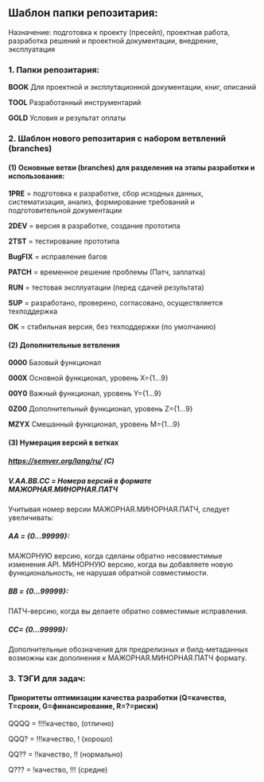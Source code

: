 ## Шаблон папки репозитария:
Назначение: подготовка к проекту (пресейл), проектная работа, разработка решений и проектной документации, внедрение, эксплуатация
### 1. Папки репозитария:
**BOOK** Для проектной и эксплутационной документации, книг, описаний

**TOOL** Разработанный инструментарий

**GOLD** Условия и результат оплаты

### 2. Шаблон нового репозитария с набором ветвлений (branches)
#### (1) Основные ветви (branches) для разделения на этапы разработки и использования:
**1PRE** = подготовка к разработке, сбор исходных данных, систематизация, анализ, формирование требований и подготовительной документации

**2DEV** = версия в разработке, создание прототипа

**2TST** = тестирование прототипа

**BugFIX** = исправление багов

**PATCH** = временное решение проблемы (Патч, заплатка)

**RUN** = тестовая эксплуатации (перед сдачей результата)

**SUP** = разработано, проверено, согласовано, осуществляется техподдержка

**OK** = стабильная версия, без техподдержки (по умолчанию)

#### (2) Дополнительные ветвления
**0000** Базовый функционал

**000X** Основной функционал, уровень X={1...9}

**00Y0** Важный функционал, уровень Y={1...9}

**0Z00** Дополнительный функционал, уровень Z={1...9}

**MZYX** Смешанный функционал, уровень M={1...9}

#### (3) Нумерация версий в ветках
##### https://semver.org/lang/ru/ (С)
##### V.AA.BB.CC = Номера версий в формате МАЖОРНАЯ.МИНОРНАЯ.ПАТЧ
Учитывая номер версии МАЖОРНАЯ.МИНОРНАЯ.ПАТЧ, следует увеличивать:
##### AA = {0...99999}:
МАЖОРНУЮ версию, когда сделаны обратно несовместимые изменения API.
МИНОРНУЮ версию, когда вы добавляете новую функциональность, не нарушая обратной совместимости.
##### BB = {0...99999}:
ПАТЧ-версию, когда вы делаете обратно совместимые исправления.
##### CC= {0...99999}:
Дополнительные обозначения для предрелизных и билд-метаданных возможны как дополнения к МАЖОРНАЯ.МИНОРНАЯ.ПАТЧ формату.


### 3. ТЭГИ для задач:
#### Приоритеты оптимизации качества разработки (Q=качество, T=сроки, G=финансирование, R=?=риски)
QQQQ = !!!!качество,  (отлично)

QQQ? = !!!качество, ! (хорошо)

QQ?? = !!качество, !! (нормально)

Q??? = !качество, !!! (средне)

